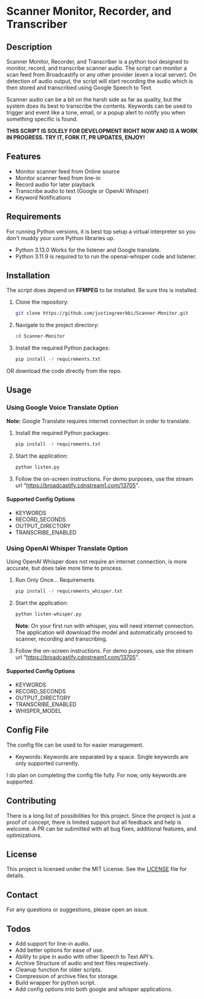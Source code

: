  # Scanner Monitor, Recorder, and Transcriber #

## Description
Scanner Monitor, Recorder, and Transcriber is a python tool designed to monitor, record, and transcribe scanner audio. The script can monitor a scan feed from Broadcastify or any other provider (even a local server). On detection of audio output, the script will start recording the audio which is then stored and transcribed using Google Speech to Text.

Scanner audio can be a bit on the harsh side as far as quality, but the system does its best to transcribe the contents. Keywords can be used to trigger and event like a tone, email, or a popup alert to notify you when something specific is found.

**THIS SCRIPT IS SOLELY FOR DEVELOPMENT RIGHT NOW AND IS A WORK IN PROGRESS. TRY IT, FORK IT, PR UPDATES, ENJOY!**

## Features
- Monitor scanner feed from Online source
- Monitor scanner feed from line-in
- Record audio for later playback
- Transcribe audio to text (Google or OpenAI Whisper)
- Keyword Notifications

## Requirements
For running Python versions, it is best top setup a virtual interpreter so you don't muddy your core Python libraries up.

- Python 3.13.0 Works for the listener and Google translate.
- Python 3.11.9 is required to to run the openai-whisper code and listener.

## Installation
The script does depend on **FFMPEG** to be installed. Be sure this is installed.

1. Clone the repository:
    ```sh
    git clone https://github.com/justingreerbbi/Scanner-Monitor.git
    ```
2. Navigate to the project directory:
    ```sh
    cd Scanner-Monitor
    ```

4. Install the required Python packages:
    ```sh
    pip install -r requirements.txt
    ```
OR download the code directly from the repo.

## Usage

### Using Google Voice Translate Option
**Note:** Google Translate requires internet connection in order to translate.

1. Install the required Python packages:
    ```sh
    pip install -r requirements.txt
    ``` 
2. Start the application:
    ```sh
    python listen.py
    ```
3. Follow the on-screen instructions. For demo purposes, use the stream url "https://broadcastify.cdnstream1.com/13705".

#### Supported Config Options
- KEYWORDS
- RECORD_SECONDS
- OUTPUT_DIRECTORY
- TRANSCRIBE_ENABLED

### Using OpenAI Whisper Translate Option
Using OpenAI Whisper does not require an internet connection, is more accurate, but does take more time to process.

1. Run Only Once... Requirements 
    ```sh
    pip install -r requirements_whisper.txt
    ```

2. Start the application:

    ```sh
    python listen-whisper.py
    ```
    **Note**: On your first run with whisper, you will need internet connection. The application will download the model and automatically proceed to scanner, recording and transcribing.
    
3. Follow the on-screen instructions. For demo purposes, use the stream url "https://broadcastify.cdnstream1.com/13705".

#### Supported Config Options
- KEYWORDS
- RECORD_SECONDS
- OUTPUT_DIRECTORY
- TRANSCRIBE_ENABLED
- WHISPER_MODEL

## Config File
The config file can be used to for easier management. 

- Keywords: Keywords are separated by a space. Single keywords are only supported currently.

I do plan on completing the config file fully. For now, only keywords are supported.

## Contributing
There is a long list of possibilities for this project. Since the project is just a proof of concept, there is limited support but all feedback and help is welcome. A PR can be submitted with all bug fixes, additional features, and optimizations. 

## License
This project is licensed under the MIT License. See the [LICENSE](LICENSE) file for details.

## Contact
For any questions or suggestions, please open an issue.

## Todos
- Add support for line-in audio.
- Add better options for ease of use.
- Ability to pipe in audio with other Speech to Text API's.
- Archive Structure of audio and text files respectively.
- Cleanup function for older scripts.
- Compression of archive files for storage.
- Build wrapper for python script. 
- Add config options into both google and whisper applications.
